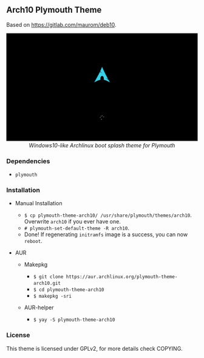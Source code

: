 ## Arch10 Plymouth Theme

Based on https://gitlab.com/maurom/deb10.

<p align='center'>
	<img alt='arch10' src='arch10.webp'/>
	<br/>
	<i>
		Windows10-like Archlinux boot splash theme for Plymouth
	</i>
</p>

### Dependencies

+ `plymouth`

### Installation

+ Manual Installation
	- `$ cp plymouth-theme-arch10/ /usr/share/plymouth/themes/arch10`. Overwrite `arch10` if you ever have one.
	- `# plymouth-set-default-theme -R arch10`.
	- Done! If regenerating `initramfs` image is a success, you can now `reboot`.

+ AUR
	- Makepkg
		+ `$ git clone https://aur.archlinux.org/plymouth-theme-arch10.git`
		+ `$ cd plymouth-theme-arch10`
		+ `$ makepkg -sri`

	- AUR-helper
		+ `$ yay -S plymouth-theme-arch10`

### License

This theme is licensed under GPLv2, for more details check COPYING.
